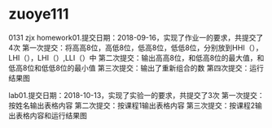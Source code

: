 # zuoye111
0131   zjx
homework01.提交日期：2018-09-16，实现了作业一的要求，共提交了4次
第一次提交：将高高8位，高低8位，低高8位，低低8位，分别放到HHI（），LHI（），LHI（）,LLI（）中
第二次提交：输出高高8位，和低高8位的最大值，和低高8位和低低8位的最小值
第三次提交：输出了重新组合的数
第四次提交：运行结果图

lab01.提交日期：2018-10-13，实现了实验一的要求，共提交了3次
第一次提交：按姓名输出表格内容
第二次提交：按课程1输出表格内容
第三次提交：按课程2输出表格内容和运行结果图

